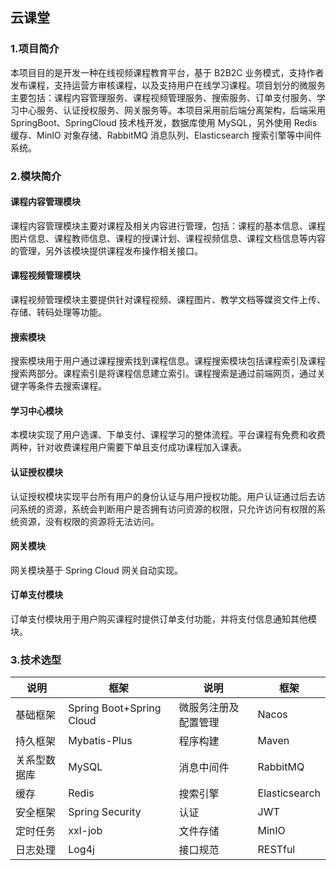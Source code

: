 ## 云课堂

### 1.项目简介

本项目目的是开发一种在线视频课程教育平台，基于 B2B2C 业务模式，支持作者发布课程，支持运营方审核课程，以及支持用户在线学习课程。项目划分的微服务主要包括：课程内容管理服务、课程视频管理服务、搜索服务、订单支付服务、学习中心服务、认证授权服务、网关服务等。本项目采用前后端分离架构，后端采用 SpringBoot、SpringCloud 技术栈开发，数据库使用 MySQL，另外使用 Redis 缓存、MinIO 对象存储、RabbitMQ 消息队列、Elasticsearch 搜索引擎等中间件系统。

### 2.模块简介

#### 课程内容管理模块

课程内容管理模块主要对课程及相关内容进行管理，包括：课程的基本信息、课程图片信息、课程教师信息、课程的授课计划、课程视频信息、课程文档信息等内容的管理，另外该模块提供课程发布操作相关接口。

#### 课程视频管理模块

课程视频管理模块主要提供针对课程视频、课程图片、教学文档等媒资文件上传、存储、转码处理等功能。

#### 搜索模块
搜索模块用于用户通过课程搜索找到课程信息。课程搜索模块包括课程索引及课程搜索两部分。课程索引是将课程信息建立索引。课程搜索是通过前端网页，通过关键字等条件去搜索课程。

#### 学习中心模块
本模块实现了用户选课、下单支付、课程学习的整体流程。平台课程有免费和收费两种，针对收费课程用户需要下单且支付成功课程加入课表。

#### 认证授权模块
认证授权模块实现平台所有用户的身份认证与用户授权功能。用户认证通过后去访问系统的资源，系统会判断用户是否拥有访问资源的权限，只允许访问有权限的系统资源，没有权限的资源将无法访问。

#### 网关模块
网关模块基于 Spring Cloud 网关自动实现。

#### 订单支付模块
订单支付模块用于用户购买课程时提供订单支付功能，并将支付信息通知其他模块。

### 3.技术选型

| 说明      | 框架                       | 说明         | 框架            |
|---------|--------------------------|------------|---------------|
| 基础框架    | Spring Boot+Spring Cloud | 微服务注册及配置管理 | Nacos         |
| 持久框架    | Mybatis-Plus             | 程序构建       | Maven         |
| 关系型数据库  | MySQL                    | 消息中间件      | RabbitMQ      |
| 缓存      | Redis                    | 搜索引擎       | Elasticsearch |
| 安全框架    | Spring Security          | 认证         | JWT           | 
| 定时任务   | xxl-job                  | 文件存储       | MinIO         |
| 日志处理    | Log4j                    | 接口规范       | RESTful       |


